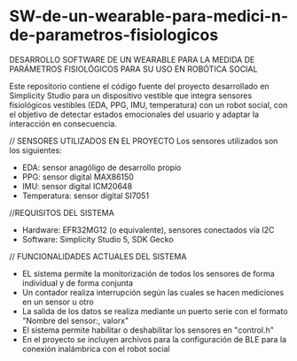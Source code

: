 # SW-de-un-wearable-para-medici-n-de-parametros-fisiologicos
DESARROLLO SOFTWARE  DE UN WEARABLE PARA LA MEDIDA DE PARÁMETROS FISIOLÓGICOS PARA SU USO EN ROBÓTICA SOCIAL


Este repositorio contiene el código fuente del proyecto desarrollado en Simplicity Studio para un dispositivo vestible que integra sensores fisiológicos vestibles (EDA, PPG, IMU, temperatura) con un robot  social, con el objetivo de detectar estados emocionales del usuario y adaptar la interacción en consecuencia.

// SENSORES UTILIZADOS EN EL PROYECTO
Los sensores utilizados son los siguientes:
- EDA: sensor anagóligo de desarrollo propio
- PPG: sensor digital MAX86150
- IMU: sensor digital ICM20648
- Temperatura: sensor digital SI7051

//REQUISITOS DEL SISTEMA
- Hardware: EFR32MG12 (o equivalente), sensores conectados vía I2C
- Software: Simplicity Studio 5, SDK Gecko

// FUNCIONALIDADES ACTUALES DEL SISTEMA
- EL sistema permite la monitorización de todos los sensores de forma individual y de forma conjunta
- Un contador realiza interrupción según las cuales se hacen mediciones en un sensor u otro
- La salida de los datos se realiza mediante un puerto serie con el formato "Nombre del sensor:, valorx"
- El sistema permite habilitar o deshabilitar los sensores en "control.h"
- En el proyecto se incluyen archivos para la configuración de BLE para la conexión inalámbrica con el robot social
